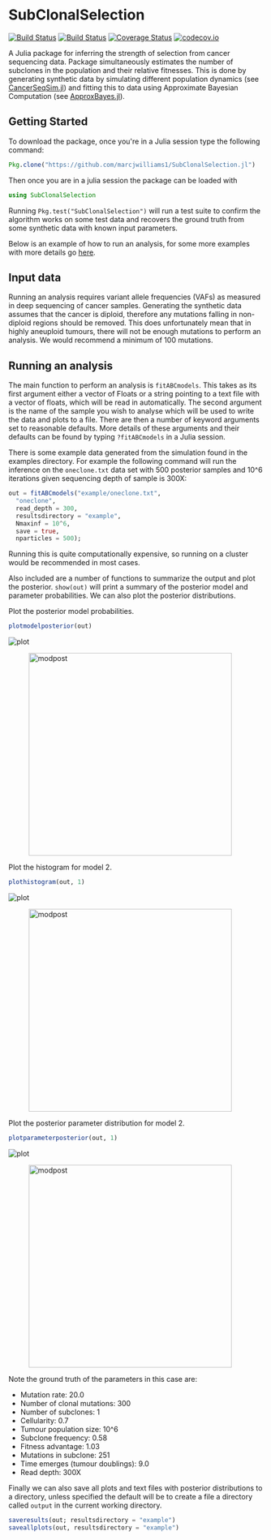 # SubClonalSelection

[![Build Status](https://travis-ci.org/marcjwilliams1/SubClonalSelection.jl.svg?branch=master)](https://travis-ci.org/marcjwilliams1/SubClonalSelection.jl)
[![Build Status](https://ci.appveyor.com/api/projects/status/github/marcjwilliams1/SubClonalSelection.jl?branch=master&svg=true)](https://ci.appveyor.com/project/marcjwilliams1/SubClonalSelection-jl/branch/master)
[![Coverage Status](https://coveralls.io/repos/github/marcjwilliams1/SubClonalSelection.jl/badge.svg?branch=master)](https://coveralls.io/github/marcjwilliams1/SubClonalSelection.jl?branch=master)
[![codecov.io](http://codecov.io/github/marcjwilliams1/SubClonalSelection.jl/coverage.svg?branch=master)](http://codecov.io/github/marcjwilliams1/SubClonalSelection.jl?branch=master)

A Julia package for inferring the strength of selection from cancer sequencing data. Package simultaneously estimates the number of subclones in the population and their relative fitnesses. This is done by generating synthetic data by simulating different population dynamics (see [CancerSeqSim.jl](https://github.com/marcjwilliams1/CancerSeqSim.jl)) and fitting this to data using Approximate Bayesian Computation (see [ApproxBayes.jl](https://github.com/marcjwilliams1/ApproxBayes.jl)).

## Getting Started
To download the package, once you're in a Julia session type the following command:
```julia
Pkg.clone("https://github.com/marcjwilliams1/SubClonalSelection.jl")
```

Then once you are in a julia session the package can be loaded with
```julia
using SubClonalSelection
```
Running `Pkg.test("SubClonalSelection")` will run a test suite to confirm the algorithm works on some test data and recovers the ground truth from some synthetic data with known input parameters.

Below is an example of how to run an analysis, for some more examples with more details go [here](https://github.com/marcjwilliams1/SubClonalSelection.jl/tree/master/example).

## Input data
Running an analysis requires variant allele frequencies (VAFs) as measured in deep sequencing of cancer samples. Generating the synthetic data assumes that the cancer is diploid, therefore any mutations falling in non-diploid regions should be removed. This does unfortunately mean that in highly aneuploid tumours, there will not be enough mutations to perform an analysis. We would recommend a minimum of 100 mutations.

## Running an analysis
The main function to perform an analysis is ```fitABCmodels```. This takes as its first argument either a vector of Floats or a string pointing to a text file with a vector of floats, which will be read in automatically. The second argument is the name of the sample you wish to analyse which will be used to write the data and plots to a file. There are then a number of keyword arguments set to reasonable defaults. More details of these arguments and their defaults can be found by typing ```?fitABCmodels``` in a Julia session.

There is some example data generated from the simulation found in the examples directory. For example the following command will run the inference on the ```oneclone.txt``` data set with 500 posterior samples and 10^6 iterations given sequencing depth of sample is 300X:
```julia
out = fitABCmodels("example/oneclone.txt",
  "oneclone",
  read_depth = 300,
  resultsdirectory = "example",
  Nmaxinf = 10^6,
  save = true,
  nparticles = 500);
```
Running this is quite computationally expensive, so running on a cluster would be recommended in most cases.

Also included are a number of functions to summarize the output and plot the posterior. ```show(out)``` will print a summary of the posterior model and parameter probabilities. We can also plot the posterior distributions.

Plot the posterior model probabilities.
```julia
plotmodelposterior(out)
```
![plot](https://marcjwilliams1.github.io/files/oneclone/plots/onecloneC-modelposterior-1.png)
<figure>
    <img src="https://marcjwilliams1.github.io/files/oneclone/plots/onecloneC-modelposterior-1.png" alt="modpost" width="400px">
</figure>

Plot the histogram for model 2.
```julia
plothistogram(out, 1)
```
![plot](https://marcjwilliams1.github.io/images/ng2018/1cloneB.png)
<figure>
    <img src="https://marcjwilliams1.github.io/images/ng2018/1cloneB.png" alt="modpost" width="400px">
</figure>

Plot the posterior parameter distribution for model 2.
```julia
plotparameterposterior(out, 1)
```
![plot](https://marcjwilliams1.github.io/files/oneclone/plots/onecloneC-posterior-1clone-1.png)
<figure>
    <img src="https://marcjwilliams1.github.io/files/oneclone/plots/onecloneC-posterior-1clone-1.png" alt="modpost" width="400px">
</figure>

Note the ground truth of the parameters in this case are:

- Mutation rate: 20.0
- Number of clonal mutations: 300
- Number of subclones: 1
- Cellularity: 0.7
- Tumour population size: 10^6
- Subclone frequency: 0.58
- Fitness advantage: 1.03
- Mutations in subclone: 251
- Time emerges (tumour doublings): 9.0
- Read depth: 300X

Finally we can also save all plots and text files with posterior distributions to a directory, unless specified the default will be to create a file a directory called ```output``` in the current working directory.

```julia
saveresults(out; resultsdirectory = "example")
saveallplots(out, resultsdirectory = "example")
```
